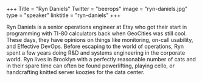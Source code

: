 +++
Title = "Ryn Daniels"
Twitter = "beerops"
image = "ryn-daniels.jpg"
type = "speaker"
linktitle = "ryn-daniels"
+++

Ryn Daniels is a senior operations engineer at Etsy who got their start in programming with TI-80 calculators back when GeoCities was still cool. These days, they have opinions on things like monitoring, on-call usability, and Effective DevOps.  Before escaping to the world of operations, Ryn spent a few years doing R&D and systems engineering in the corporate world. Ryn lives in Brooklyn with a perfectly reasonable number of cats and in their spare time can often be found powerlifting, playing cello, or handcrafting knitted server koozies for the data center.
